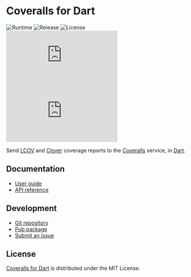 # Coveralls for Dart
![Runtime](https://badgen.net/badge/dart/%3E%3D2.8/green) ![Release](https://img.shields.io/pub/v/coveralls.svg) ![License](https://badgen.net/badge/license/MIT/blue) ![Coverage](https://badgen.net/coveralls/c/github/cedx/coveralls.dart) ![Build](https://badgen.net/github/checks/cedx/coveralls.dart)

Send [LCOV](http://ltp.sourceforge.net/coverage/lcov.php) and [Clover](https://www.atlassian.com/software/clover) coverage reports to the [Coveralls](https://coveralls.io) service, in [Dart](https://dart.dev).

## Documentation
- [User guide](https://docs.belin.io/coveralls.dart)
- [API reference](https://api.belin.io/coveralls.dart)

## Development
- [Git repository](https://git.belin.io/cedx/coveralls.dart)
- [Pub package](https://pub.dev/packages/coveralls)
- [Submit an issue](https://git.belin.io/cedx/coveralls.dart/issues)

## License
[Coveralls for Dart](https://docs.belin.io/coveralls.dart) is distributed under the MIT License.
